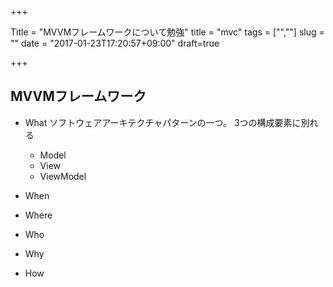 +++

Title = "MVVMフレームワークについて勉強"
title = "mvc"
tags = ["",""]
slug = ""
date = "2017-01-23T17:20:57+09:00"
draft=true

+++

## MVVMフレームワーク

- What
ソフトウェアアーキテクチャパターンの一つ。
3つの構成要素に別れる
  - Model
  - View
  - ViewModel

- When

- Where

- Who

- Why


- How
